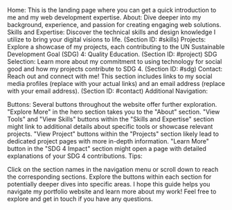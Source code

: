 Home: This is the landing page where you can get a quick introduction to me and my web development expertise.
About: Dive deeper into my background, experience, and passion for creating engaging web solutions.
Skills and Expertise: Discover the technical skills and design knowledge I utilize to bring your digital visions to life. (Section ID: #skills)
Projects: Explore a showcase of my projects, each contributing to the UN Sustainable Development Goal (SDG) 4: Quality Education. (Section ID: #project)
SDG Selection: Learn more about my commitment to using technology for social good and how my projects contribute to SDG 4. (Section ID: #sdg)
Contact: Reach out and connect with me! This section includes links to my social media profiles (replace with your actual links) and an email address (replace with your email address). (Section ID: #contact)
Additional Navigation:

Buttons: Several buttons throughout the website offer further exploration.
"Explore More" in the hero section takes you to the "About" section.
"View Tools" and "View Skills" buttons within the "Skills and Expertise" section might link to additional details about specific tools or showcase relevant projects.
"View Project" buttons within the "Projects" section likely lead to dedicated project pages with more in-depth information.
"Learn More" button in the "SDG 4 Impact" section might open a page with detailed explanations of your SDG 4 contributions.
Tips:

Click on the section names in the navigation menu or scroll down to reach the corresponding sections.
Explore the buttons within each section for potentially deeper dives into specific areas.
I hope this guide helps you navigate my portfolio website and learn more about my work! Feel free to explore and get in touch if you have any questions.
